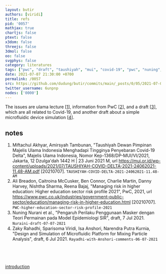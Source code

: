 ```yaml
---
layout: butir
authors: [viridi]
title: refs
pid: '0057'
mathjax: true
chartjs: false
ptext: false
x3dom: false
threejs: false
3dmol: false
oo: false
svgphys: false
category: literatures
tags: ["pwc", "draft", "taushiyah", "mui", "covid-19", "pwc", "nuning", "isa", "zaky", "microfluidic"]
date: 2021-07-07 21:30:00 +0700
permalink: /0057
src: https://github.com/dudung/butir/commits/main/_posts/0/05/2021-07-07-refs.md
twitter_username: 6unpnp
nodes: ['0000']
---
```

The issues are ulama lecture [[1](#r01)], information from PwC [[2](#r02)], and a draft [[3](#r03)], which are all related to Covid-19, and another draft about a simple microfluidic device simulation [[4](#r04)].

## notes
1. <a name=r01></a>Miftachul Akhyar, Amirsyah Tambunan, "Taushiyah Dewan Pimpinan Majelis Ulama Indonesia Menghadapi Tingginya Penyebaran Covid-19 Delta", Majelis Ulama Indonesia, Nomor Kep-1368/DP-MUI/VI/2021, Jakarta, 12 Dzulga'dah 1442 H \| 23 Juni 2021 M, url <https://mui.or.id/wp-content/uploads/2021/07/TAUSHIYAH-COVID-DELTA-2021-24062021-11.48-AM.pdf> [20210707]. `TAUSHIYAH-COVID-DELTA-2021-24062021-11.48-AM`
2. <a name=r02></a>Ali Breadon, Caitroina McCusker, Ben Connor, Charlie Martin, Danny Harvey, Nishtha Sharma, Reena Bajaj, "Managing risk in higher education: Higher education sector risk profile 2021", PwC, 2021, url <https://www.pwc.co.uk/industries/government-public-sector/education/managing-risk-in-higher-education.html> [20210707]. `PWC-higher-education-sector-risk-profile-2021`
3. <a name=r03></a>Nuning Nurani et al., "Pengaruh Perilaku Penggunaan Masker dengan Teori Permainan pada Model Epidemiologi SIR", draft, 7 Jul 2021. 
`Nuraini-draft-07-07-2021`
4. <a name=r04></a>Zaky Rahadhi, Sparisoma Viridi, Isa Anshori, Narendra Putra Kurnia, "Design and Simulation of Microfluidic Platform for Mixing Particle Analysis", draft, 6 Jul 2021. `Rayadhi-with-Anshori-comments-06-07-2021`

## &nbsp;
[introduction](0000)

